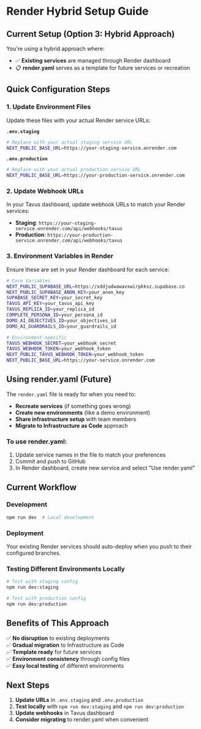 # Render Hybrid Setup Guide

## Current Setup (Option 3: Hybrid Approach)

You're using a hybrid approach where:
- ✅ **Existing services** are managed through Render dashboard
- 📋 **render.yaml** serves as a template for future services or recreation

## Quick Configuration Steps

### 1. Update Environment Files

Update these files with your actual Render service URLs:

**`.env.staging`**
```bash
# Replace with your actual staging service URL
NEXT_PUBLIC_BASE_URL=https://your-staging-service.onrender.com
```

**`.env.production`**
```bash
# Replace with your actual production service URL  
NEXT_PUBLIC_BASE_URL=https://your-production-service.onrender.com
```

### 2. Update Webhook URLs

In your Tavus dashboard, update webhook URLs to match your Render services:
- **Staging**: `https://your-staging-service.onrender.com/api/webhooks/tavus`
- **Production**: `https://your-production-service.onrender.com/api/webhooks/tavus`

### 3. Environment Variables in Render

Ensure these are set in your Render dashboard for each service:

```bash
# Core Variables
NEXT_PUBLIC_SUPABASE_URL=https://xddjudwawavxwirpkksz.supabase.co
NEXT_PUBLIC_SUPABASE_ANON_KEY=your_anon_key
SUPABASE_SECRET_KEY=your_secret_key
TAVUS_API_KEY=your_tavus_api_key
TAVUS_REPLICA_ID=your_replica_id
COMPLETE_PERSONA_ID=your_persona_id
DOMO_AI_OBJECTIVES_ID=your_objectives_id
DOMO_AI_GUARDRAILS_ID=your_guardrails_id

# Environment-specific
TAVUS_WEBHOOK_SECRET=your_webhook_secret
TAVUS_WEBHOOK_TOKEN=your_webhook_token
NEXT_PUBLIC_TAVUS_WEBHOOK_TOKEN=your_webhook_token
NEXT_PUBLIC_BASE_URL=https://your-service.onrender.com
```

## Using render.yaml (Future)

The `render.yaml` file is ready for when you need to:
- **Recreate services** (if something goes wrong)
- **Create new environments** (like a demo environment)
- **Share infrastructure setup** with team members
- **Migrate to Infrastructure as Code** approach

### To use render.yaml:
1. Update service names in the file to match your preferences
2. Commit and push to GitHub
3. In Render dashboard, create new service and select "Use render.yaml"

## Current Workflow

### Development
```bash
npm run dev  # Local development
```

### Deployment
Your existing Render services should auto-deploy when you push to their configured branches.

### Testing Different Environments Locally
```bash
# Test with staging config
npm run dev:staging

# Test with production config  
npm run dev:production
```

## Benefits of This Approach

✅ **No disruption** to existing deployments  
✅ **Gradual migration** to Infrastructure as Code  
✅ **Template ready** for future services  
✅ **Environment consistency** through config files  
✅ **Easy local testing** of different environments  

## Next Steps

1. **Update URLs** in `.env.staging` and `.env.production`
2. **Test locally** with `npm run dev:staging` and `npm run dev:production`
3. **Update webhooks** in Tavus dashboard
4. **Consider migrating** to render.yaml when convenient